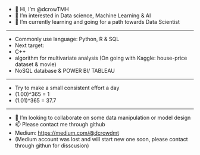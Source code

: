 - 👋 Hi, I’m @dcrowTMH
- 👀 I’m interested in Data science, Machine Learning & AI
- 🌱 I’m currently learning and going for a path towards Data Scientist
--------------------------------------------------------------------------------------------------
- Commonly use language: Python, R & SQL
- Next target: 
- C++ 
- algorithm for multivariate analysis (On going with Kaggle: house-price dataset & movie)
- NoSQL database & POWER BI/ TABLEAU 
--------------------------------------------------------------------------------------------------
- Try to make a small consistent effort a day
- (1.00)^365 = 1
- (1.01)^365 = 37.7
--------------------------------------------------------------------------------------------------
- 💞️ I’m looking to collaborate on some data manipulation or model design
- 📫 Please contact me through github
- Medium: https://medium.com/@dcrowdmt
- (Medium account was lost and will start new one soon, please contact through githun for disscusion)

